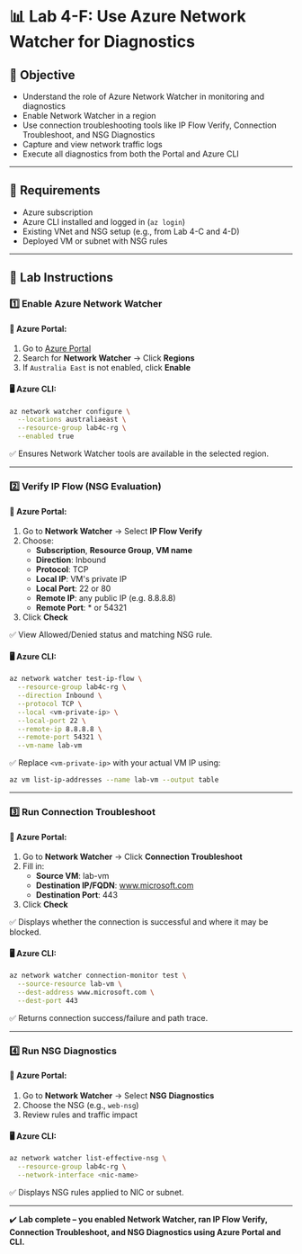 # 📊 Lab 4-F: Use Azure Network Watcher for Diagnostics

## 🎯 Objective

- Understand the role of Azure Network Watcher in monitoring and diagnostics
- Enable Network Watcher in a region
- Use connection troubleshooting tools like IP Flow Verify, Connection Troubleshoot, and NSG Diagnostics
- Capture and view network traffic logs
- Execute all diagnostics from both the Portal and Azure CLI

---

## 🧰 Requirements

- Azure subscription
- Azure CLI installed and logged in (`az login`)
- Existing VNet and NSG setup (e.g., from Lab 4-C and 4-D)
- Deployed VM or subnet with NSG rules

---

## 👣 Lab Instructions

### 1️⃣ Enable Azure Network Watcher

#### 🔹 Azure Portal:

1. Go to [Azure Portal](https://portal.azure.com)
2. Search for **Network Watcher** → Click **Regions**
3. If `Australia East` is not enabled, click **Enable**

#### 🖥️ Azure CLI:

```bash
az network watcher configure \
  --locations australiaeast \
  --resource-group lab4c-rg \
  --enabled true
```

✅ Ensures Network Watcher tools are available in the selected region.

---

### 2️⃣ Verify IP Flow (NSG Evaluation)

#### 🔹 Azure Portal:

1. Go to **Network Watcher** → Select **IP Flow Verify**
2. Choose:
   - **Subscription**, **Resource Group**, **VM name**
   - **Direction**: Inbound
   - **Protocol**: TCP
   - **Local IP**: VM's private IP
   - **Local Port**: 22 or 80
   - **Remote IP**: any public IP (e.g. 8.8.8.8)
   - **Remote Port**: * or 54321
3. Click **Check**

✅ View Allowed/Denied status and matching NSG rule.

#### 🖥️ Azure CLI:

```bash
az network watcher test-ip-flow \
  --resource-group lab4c-rg \
  --direction Inbound \
  --protocol TCP \
  --local <vm-private-ip> \
  --local-port 22 \
  --remote-ip 8.8.8.8 \
  --remote-port 54321 \
  --vm-name lab-vm
```

✅ Replace `<vm-private-ip>` with your actual VM IP using:
```bash
az vm list-ip-addresses --name lab-vm --output table
```

---

### 3️⃣ Run Connection Troubleshoot

#### 🔹 Azure Portal:

1. Go to **Network Watcher** → Click **Connection Troubleshoot**
2. Fill in:
   - **Source VM**: lab-vm
   - **Destination IP/FQDN**: www.microsoft.com
   - **Destination Port**: 443
3. Click **Check**

✅ Displays whether the connection is successful and where it may be blocked.

#### 🖥️ Azure CLI:

```bash
az network watcher connection-monitor test \
  --source-resource lab-vm \
  --dest-address www.microsoft.com \
  --dest-port 443
```

✅ Returns connection success/failure and path trace.

---

### 4️⃣ Run NSG Diagnostics

#### 🔹 Azure Portal:

1. Go to **Network Watcher** → Select **NSG Diagnostics**
2. Choose the NSG (e.g., `web-nsg`)
3. Review rules and traffic impact

#### 🖥️ Azure CLI:

```bash
az network watcher list-effective-nsg \
  --resource-group lab4c-rg \
  --network-interface <nic-name>
```

✅ Displays NSG rules applied to NIC or subnet.

---

✔️ **Lab complete – you enabled Network Watcher, ran IP Flow Verify, Connection Troubleshoot, and NSG Diagnostics using Azure Portal and CLI.**

